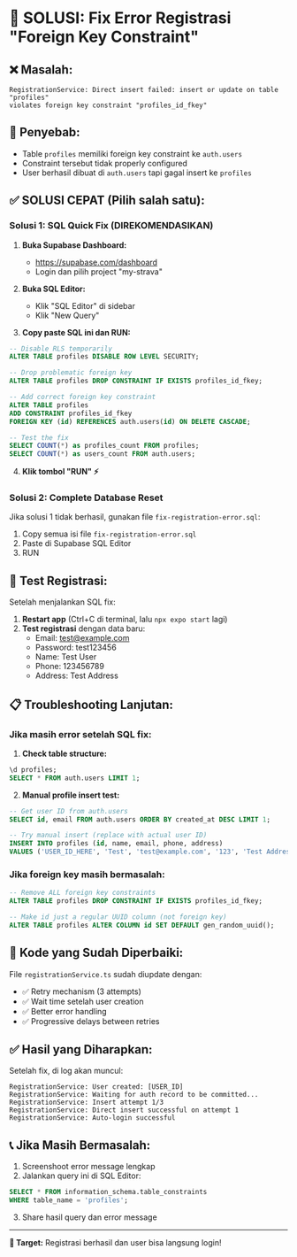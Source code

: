 # 🚨 SOLUSI: Fix Error Registrasi "Foreign Key Constraint"

## ❌ **Masalah:**
```
RegistrationService: Direct insert failed: insert or update on table "profiles" 
violates foreign key constraint "profiles_id_fkey"
```

## 🎯 **Penyebab:**
- Table `profiles` memiliki foreign key constraint ke `auth.users`
- Constraint tersebut tidak properly configured
- User berhasil dibuat di `auth.users` tapi gagal insert ke `profiles`

## ✅ **SOLUSI CEPAT (Pilih salah satu):**

### **Solusi 1: SQL Quick Fix (DIREKOMENDASIKAN)**

1. **Buka Supabase Dashboard:**
   - https://supabase.com/dashboard
   - Login dan pilih project "my-strava"

2. **Buka SQL Editor:**
   - Klik "SQL Editor" di sidebar
   - Klik "New Query"

3. **Copy paste SQL ini dan RUN:**

```sql
-- Disable RLS temporarily
ALTER TABLE profiles DISABLE ROW LEVEL SECURITY;

-- Drop problematic foreign key
ALTER TABLE profiles DROP CONSTRAINT IF EXISTS profiles_id_fkey;

-- Add correct foreign key constraint
ALTER TABLE profiles 
ADD CONSTRAINT profiles_id_fkey 
FOREIGN KEY (id) REFERENCES auth.users(id) ON DELETE CASCADE;

-- Test the fix
SELECT COUNT(*) as profiles_count FROM profiles;
SELECT COUNT(*) as users_count FROM auth.users;
```

4. **Klik tombol "RUN" ⚡**

### **Solusi 2: Complete Database Reset**

Jika solusi 1 tidak berhasil, gunakan file `fix-registration-error.sql`:

1. Copy semua isi file `fix-registration-error.sql`
2. Paste di Supabase SQL Editor
3. RUN

## 🧪 **Test Registrasi:**

Setelah menjalankan SQL fix:

1. **Restart app** (Ctrl+C di terminal, lalu `npx expo start` lagi)
2. **Test registrasi** dengan data baru:
   - Email: test@example.com
   - Password: test123456
   - Name: Test User
   - Phone: 123456789
   - Address: Test Address

## 📋 **Troubleshooting Lanjutan:**

### **Jika masih error setelah SQL fix:**

1. **Check table structure:**
```sql
\d profiles;
SELECT * FROM auth.users LIMIT 1;
```

2. **Manual profile insert test:**
```sql
-- Get user ID from auth.users
SELECT id, email FROM auth.users ORDER BY created_at DESC LIMIT 1;

-- Try manual insert (replace with actual user ID)
INSERT INTO profiles (id, name, email, phone, address) 
VALUES ('USER_ID_HERE', 'Test', 'test@example.com', '123', 'Test Address');
```

### **Jika foreign key masih bermasalah:**

```sql
-- Remove ALL foreign key constraints
ALTER TABLE profiles DROP CONSTRAINT IF EXISTS profiles_id_fkey;

-- Make id just a regular UUID column (not foreign key)
ALTER TABLE profiles ALTER COLUMN id SET DEFAULT gen_random_uuid();
```

## 🔧 **Kode yang Sudah Diperbaiki:**

File `registrationService.ts` sudah diupdate dengan:
- ✅ Retry mechanism (3 attempts)
- ✅ Wait time setelah user creation
- ✅ Better error handling
- ✅ Progressive delays between retries

## ✅ **Hasil yang Diharapkan:**

Setelah fix, di log akan muncul:
```
RegistrationService: User created: [USER_ID]
RegistrationService: Waiting for auth record to be committed...
RegistrationService: Insert attempt 1/3
RegistrationService: Direct insert successful on attempt 1
RegistrationService: Auto-login successful
```

## 📞 **Jika Masih Bermasalah:**

1. Screenshoot error message lengkap
2. Jalankan query ini di SQL Editor:
```sql
SELECT * FROM information_schema.table_constraints 
WHERE table_name = 'profiles';
```
3. Share hasil query dan error message

---

**🎯 Target:** Registrasi berhasil dan user bisa langsung login!
